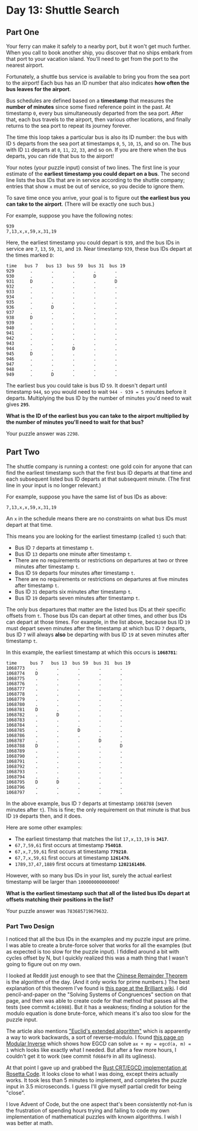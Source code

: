 # Day 13: Shuttle Search

## Part One

Your ferry can make it safely to a nearby port, but it won't get much
further. When you call to book another ship, you discover that no ships
embark from that port to your vacation island. You'll need to get from
the port to the nearest airport.

Fortunately, a shuttle bus service is available to bring you from the
sea port to the airport! Each bus has an ID number that also indicates
**how often the bus leaves for the airport**.

Bus schedules are defined based on a **timestamp** that measures the
**number of minutes** since some fixed reference point in the past. At
timestamp `0`, every bus simultaneously departed from the sea port.
After that, each bus travels to the airport, then various other
locations, and finally returns to the sea port to repeat its journey
forever.

The time this loop takes a particular bus is also its ID number: the bus
with ID `5` departs from the sea port at timestamps `0`, `5`, `10`,
`15`, and so on. The bus with ID `11` departs at `0`, `11`, `22`, `33`,
and so on. If you are there when the bus departs, you can ride that bus
to the airport!

Your notes (your puzzle input) consist of two lines. The first line is
your estimate of the **earliest timestamp you could depart on a bus**. The
second line lists the bus IDs that are in service according to the
shuttle company; entries that show `x` must be out of service, so you
decide to ignore them.

To save time once you arrive, your goal is to figure out **the earliest
bus you can take to the airport**. (There will be exactly one such bus.)

For example, suppose you have the following notes:

    939
    7,13,x,x,59,x,31,19

Here, the earliest timestamp you could depart is `939`, and the bus IDs
in service are `7`, `13`, `59`, `31`, and `19`. Near timestamp `939`,
these bus IDs depart at the times marked `D`:

    time   bus 7   bus 13  bus 59  bus 31  bus 19
    929      .       .       .       .       .
    930      .       .       .       D       .
    931      D       .       .       .       D
    932      .       .       .       .       .
    933      .       .       .       .       .
    934      .       .       .       .       .
    935      .       .       .       .       .
    936      .       D       .       .       .
    937      .       .       .       .       .
    938      D       .       .       .       .
    939      .       .       .       .       .
    940      .       .       .       .       .
    941      .       .       .       .       .
    942      .       .       .       .       .
    943      .       .       .       .       .
    944      .       .       D       .       .
    945      D       .       .       .       .
    946      .       .       .       .       .
    947      .       .       .       .       .
    948      .       .       .       .       .
    949      .       D       .       .       .

The earliest bus you could take is bus ID `59`. It doesn't depart until
timestamp `944`, so you would need to wait `944 - 939 = 5` minutes
before it departs. Multiplying the bus ID by the number of minutes you'd
need to wait gives **`295`**.

**What is the ID of the earliest bus you can take to the airport
multiplied by the number of minutes you'll need to wait for that bus?**

Your puzzle answer was `2298`.

## Part Two

The shuttle company is running a contest: one gold coin for anyone that
can find the earliest timestamp such that the first bus ID departs at
that time and each subsequent listed bus ID departs at that subsequent
minute. (The first line in your input is no longer relevant.)

For example, suppose you have the same list of bus IDs as above:

    7,13,x,x,59,x,31,19

An `x` in the schedule means there are no constraints on what bus IDs
must depart at that time.

This means you are looking for the earliest timestamp (called `t`) such
that:

-   Bus ID `7` departs at timestamp `t`.
-   Bus ID `13` departs one minute after timestamp `t`.
-   There are no requirements or restrictions on departures at two or
    three minutes after timestamp `t`.
-   Bus ID `59` departs four minutes after timestamp `t`.
-   There are no requirements or restrictions on departures at five
    minutes after timestamp `t`.
-   Bus ID `31` departs six minutes after timestamp `t`.
-   Bus ID `19` departs seven minutes after timestamp `t`.

The only bus departures that matter are the listed bus IDs at their
specific offsets from `t`. Those bus IDs can depart at other times, and
other bus IDs can depart at those times. For example, in the list above,
because bus ID `19` must depart seven minutes after the timestamp at
which bus ID `7` departs, bus ID `7` will always **also** be departing
with bus ID `19` at seven minutes after timestamp `t`.

In this example, the earliest timestamp at which this occurs is
**`1068781`**:

    time     bus 7   bus 13  bus 59  bus 31  bus 19
    1068773    .       .       .       .       .
    1068774    D       .       .       .       .
    1068775    .       .       .       .       .
    1068776    .       .       .       .       .
    1068777    .       .       .       .       .
    1068778    .       .       .       .       .
    1068779    .       .       .       .       .
    1068780    .       .       .       .       .
    1068781    D       .       .       .       .
    1068782    .       D       .       .       .
    1068783    .       .       .       .       .
    1068784    .       .       .       .       .
    1068785    .       .       D       .       .
    1068786    .       .       .       .       .
    1068787    .       .       .       D       .
    1068788    D       .       .       .       D
    1068789    .       .       .       .       .
    1068790    .       .       .       .       .
    1068791    .       .       .       .       .
    1068792    .       .       .       .       .
    1068793    .       .       .       .       .
    1068794    .       .       .       .       .
    1068795    D       D       .       .       .
    1068796    .       .       .       .       .
    1068797    .       .       .       .       .

In the above example, bus ID `7` departs at timestamp `1068788` (seven
minutes after `t`). This is fine; the only requirement on that minute is
that bus ID `19` departs then, and it does.

Here are some other examples:

-   The earliest timestamp that matches the list `17,x,13,19` is
    **`3417`**.
-   `67,7,59,61` first occurs at timestamp **`754018`**.
-   `67,x,7,59,61` first occurs at timestamp **`779210`**.
-   `67,7,x,59,61` first occurs at timestamp **`1261476`**.
-   `1789,37,47,1889` first occurs at timestamp **`1202161486`**.

However, with so many bus IDs in your list, surely the actual earliest
timestamp will be larger than `100000000000000`!

**What is the earliest timestamp such that all of the listed bus IDs
depart at offsets matching their positions in the list?**

Your puzzle answer was `783685719679632`.

### Part Two Design

I noticed that all the bus IDs in the examples and my puzzle input are prime. I was able to create a brute-force solver that works for all the examples (but as expected is too slow for the puzzle input). I fiddled around a bit with cycles offset by N, but I quickly realized this was a math thing that I wasn't going to figure out on my own.

I looked at Reddit just enough to see that the [Chinese Remainder Theorem](https://en.wikipedia.org/wiki/Chinese_remainder_theorem) is the algorithm of the day. (And it only works for prime numbers.) The best explanation of this theorem I've found is [this page at the Brilliant wiki](https://brilliant.org/wiki/chinese-remainder-theorem/). I did pencil-and-paper on the "Solving Systems of Congruences" section on that page, and then was able to create code for that method that passes all the tests (see commit `4c16988`). But it has a weakness; finding a solution for the modulo equation is done brute-force, which means it's also too slow for the puzzle input.

The article also mentions ["Euclid's extended algorithm"](https://brilliant.org/wiki/extended-euclidean-algorithm/) which is apparently a way to work backwards, a sort of reverse-modulo. I found [this page on Modular Inverse](https://cp-algorithms.com/algebra/module-inverse.html) which shows how EGCD can solve `ax + my = egcd(a, m) = 1` which looks like exactly what I needed. But after a few more hours, I couldn't get it to work (see commit `fd684f9` in all its ugliness).

At that point I gave up and grabbed the [Rust CRT/EGCD implementation at Rosetta Code](https://rosettacode.org/wiki/Chinese_remainder_theorem#Rust). It looks close to what I was doing, except theirs actually works. It took less than 5 minutes to implement, and completes the puzzle input in 3.5 microseconds. I guess I'll give myself partial credit for being "close".

I love Advent of Code, but the one aspect that's been consistently not-fun is the frustration of spending hours trying and failing to code my own implementation of mathematical puzzles with known algorithms. I wish I was better at math.
